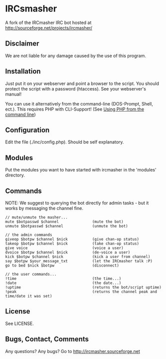 IRCsmasher
==========

A fork of the IRCmasher IRC bot hosted at http://sourceforge.net/projects/ircmasher/


Disclaimer
----------

We are not liable for any damage caused by the use of this program.

Installation
------------

Just put it on your webserver and point a browser to the script.
You should protect the script with a password (htaccess).
See your webserver's manual!

You can use it alternatively from the command-line (DOS-Prompt, Shell, ect.).
This requires PHP with CLI-Support! (See [Using PHP from the command line](http://www.php.net/manual/en/features.commandline.php))

Configuration
-------------

Edit the file (./inc/config.php). Should be self explanatory.

Modules
-------

Put the modules you want to have started with ircmasher in the 'modules' directory.

Commands
--------

NOTE: We suggest to querying the bot directly for admin tasks - but it works by messaging the channel fine. 
 
```
// mute/unmute the masher...
mute $botpasswd $channel               (mute the bot)
unmute $botpasswd $channel             (unmute the bot)

// the admin commands
giveop $botpw $channel $nick           (give chan-op status)
takeop $botpw $channel $nick           (take chan-op status)
give voice                             (voice a user)
dvoice $botpw $channel $nick           (de-voice a user)
kick $botpw $channel $nick             (kick a user from channel)
say $botpw $your_message_txt           (let the IRCmasher talk :P)
go to bed $nick $botpw                 (disconnect)

// the user commands...
!time                                  (the time...)
!date                                  (the date...)
!uptime                                (returns the bot/script uptime)
!peak                                  (returns the channel peak and time/date it was set)
```

License
-------

See LICENSE.


Bugs, Contact, Comments
-----------------------

Any questions? Any bugs? Go to http://ircmasher.sourceforge.net
